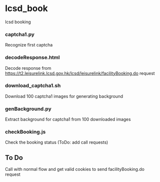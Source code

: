 # lcsd_book
lcsd booking
### captcha1.py
Recognize first captcha

### decodeResponse.html
Decode response from https://t2.leisurelink.lcsd.gov.hk/lcsd/leisurelink/facilityBooking.do request

### download_captcha1.sh
Download 100 captcha1 images for generating background

### genBackground.py
Extract background for captcha1 from 100 downloaded images

### checkBooking.js
Check the booking status (ToDo: add call requests)

## To Do
Call with normal flow and get valid cookies to send facilityBooking.do request

